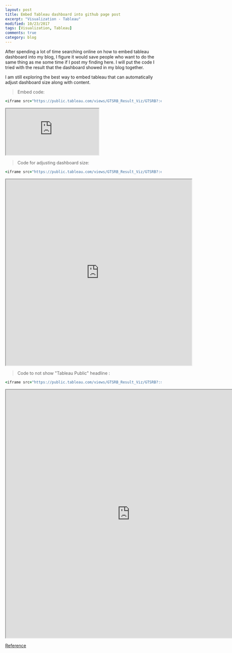 ```yaml
---
layout: post
title: Embed Tableau dashboard into github page post
excerpt: "Visualization - Tableau"
modified: 10/23/2017
tags: [Visualization, Tableau]
comments: true
category: blog
---  
```


After spending a lot of time searching online on how to embed tableau dashboard into my blog, I figure it would save people who want to do the same thing as me some time if I post my finding here. I will put the code I tried with the result that the dashboard showed in my blog together. 

I am still exploring the best way to embed tableau that can automatically adjust dashboard size along with content.


>Embed code:  

~~~ ruby
<iframe src="https://public.tableau.com/views/GTSRB_Result_Viz/GTSRB?:embed=y&:display_count=yes"></iframe>
~~~  
<iframe src="https://public.tableau.com/views/GTSRB_Result_Viz/GTSRB?:embed=y&:display_count=yes"></iframe>



>Code for adjusting dashboard size:    

~~~ ruby
<iframe src="https://public.tableau.com/views/GTSRB_Result_Viz/GTSRB?:embed=true" width = '600' height = '600'></iframe>
~~~  
<iframe src="https://public.tableau.com/views/GTSRB_Result_Viz/GTSRB?:embed=true" width = '600' height = '600'></iframe>  



>Code to not show "Tableau Public" headline :  

~~~ ruby
<iframe src="https://public.tableau.com/views/GTSRB_Result_Viz/GTSRB?:showVizHome=no&:embed=true" width = '800' height = '800'></iframe>
~~~  
<iframe src="https://public.tableau.com/views/GTSRB_Result_Viz/GTSRB?:showVizHome=no&:embed=true" width = '800' height = '800'></iframe>  


[Reference](http://kb.tableau.com/articles/howto/embedding-tableau-public-views-in-iframes)
